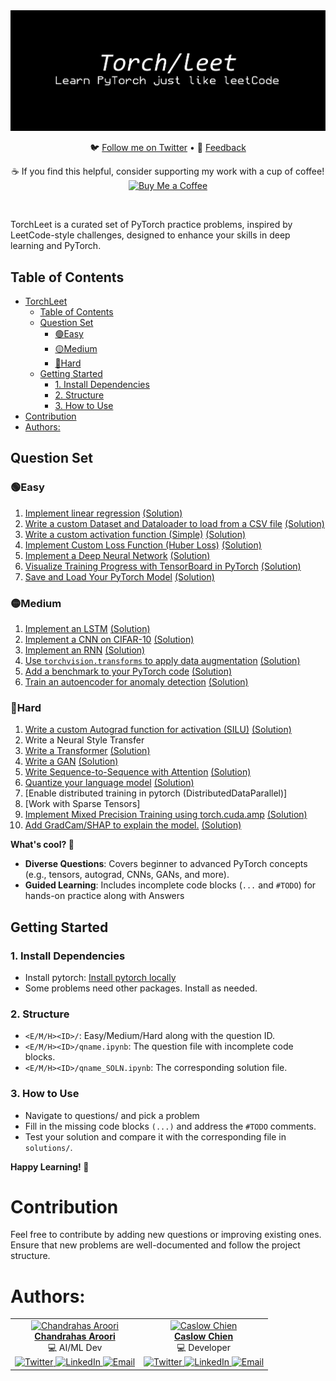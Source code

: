 <div align="center">
  <img src="torch.png" alt="Robot Image">
  <!-- <h1>TorchLeet</h1> -->
  <p align="center">
    🐦 <a href="https://twitter.com/charoori_ai">Follow me on Twitter</a> •
    📧 <a href="mailto:chandrahas.aroori@gmail.com?subject=LLM%20Cookbook">Feedback</a>
  </p>
  <p>
    ☕ If you find this helpful, consider supporting my work with a cup of coffee! 
    <a href="https://www.buymeacoffee.com/charoori_ai" target="_blank">
      <img src="https://cdn.buymeacoffee.com/button-api/?text=Buy%20Me%20A%20Coffee&emoji=&slug=your_username&button_colour=FF813F&font_colour=ffffff&font_family=Cookie&outline_colour=000000&coffee_colour=ffffff" alt="Buy Me a Coffee" />
    </a>
  </p>
</div>
<br/>

TorchLeet is a curated set of PyTorch practice problems, inspired by LeetCode-style challenges, designed to enhance your skills in deep learning and PyTorch.

## Table of Contents
- [TorchLeet](#torchleet)
  - [Table of Contents](#table-of-contents)
  - [Question Set](#question-set)
    - [🟢Easy](#easy)
    - [🟡Medium](#medium)
    - [🔴Hard](#hard)
  - [Getting Started](#getting-started)
    - [1. Install Dependencies](#1-install-dependencies)
    - [2. Structure](#2-structure)
    - [3. How to Use](#3-how-to-use)
- [Contribution](#contribution)
- [Authors:](#authors)


## Question Set

### 🟢Easy
1. [Implement linear regression](https://github.com/Exorust/TorchLeet/blob/main/e1/lin-regression.ipynb) [(Solution)](https://github.com/Exorust/TorchLeet/blob/main/e1/lin-regression_SOLN.ipynb)
2. [Write a custom Dataset and Dataloader to load from a CSV file](https://github.com/Exorust/TorchLeet/blob/main/e2/custom-dataset.ipynb) [(Solution)](https://github.com/Exorust/TorchLeet/blob/main/e2/custom-dataset_SOLN.ipynb) 
3. [Write a custom activation function (Simple)](https://github.com/Exorust/TorchLeet/blob/main/e3/custom-activation.ipynb) [(Solution)](https://github.com/Exorust/TorchLeet/blob/main/e3/custom-activation_SOLN.ipynb)
4. [Implement Custom Loss Function (Huber Loss)](https://github.com/Exorust/TorchLeet/blob/main/e4/custom-loss.ipynb) [(Solution)](https://github.com/Exorust/TorchLeet/blob/main/e4/custom-loss_SOLN.ipynb)  
5. [Implement a Deep Neural Network](https://github.com/Exorust/TorchLeet/blob/main/e5/custon-DNN.ipynb) [(Solution)](https://github.com/Exorust/TorchLeet/blob/main/e5/custon-DNN_SOLN.ipynb)  
6. [Visualize Training Progress with TensorBoard in PyTorch](https://github.com/Exorust/TorchLeet/blob/main/e6/tensorboard.ipynb) [(Solution)](https://github.com/Exorust/TorchLeet/blob/main/e6/tensorboard_SOLN.ipynb)  
7. [Save and Load Your PyTorch Model](https://github.com/Exorust/TorchLeet/blob/main/e7/save_model.ipynb) [(Solution)](https://github.com/Exorust/TorchLeet/blob/main/e7/save_model_SOLN.ipynb)  


### 🟡Medium 
1. [Implement an LSTM](https://github.com/Exorust/TorchLeet/blob/main/m1/LSTM.ipynb) [(Solution)](https://github.com/Exorust/TorchLeet/blob/main/m1/LSTM_SOLN.ipynb)  
2. [Implement a CNN on CIFAR-10](https://github.com/Exorust/TorchLeet/blob/main/m2/CNN.ipynb) [(Solution)](https://github.com/Exorust/TorchLeet/blob/main/m2/CNN_SOLN.ipynb)  
3. [Implement an RNN](https://github.com/Exorust/TorchLeet/blob/main/m3/RNN.ipynb) [(Solution)](https://github.com/Exorust/TorchLeet/blob/main/m3/RNN_SOLN.ipynb)  
4. [Use `torchvision.transforms` to apply data augmentation](https://github.com/Exorust/TorchLeet/blob/main/m4/augmentation.ipynb) [(Solution)](https://github.com/Exorust/TorchLeet/blob/main/m4/augmentation_SOLN.ipynb)  
5. [Add a benchmark to your PyTorch code](https://github.com/Exorust/TorchLeet/blob/main/m5/bench.ipynb) [(Solution)](https://github.com/Exorust/TorchLeet/blob/main/m5/bench_SOLN.ipynb)  
6. [Train an autoencoder for anomaly detection](https://github.com/Exorust/TorchLeet/blob/main/m6/autoencoder.ipynb) [(Solution)](https://github.com/Exorust/TorchLeet/blob/main/m6/autoencoder_SOLN.ipynb)  

### 🔴Hard
1. [Write a custom Autograd function for activation (SILU)](https://github.com/Exorust/TorchLeet/blob/main/h1/custom-autgrad-function.ipynb) [(Solution)](https://github.com/Exorust/TorchLeet/blob/main/h1/custom-autgrad-function_SOLN.ipynb)
2. Write a Neural Style Transfer  
3. [Write a Transformer](https://github.com/Exorust/TorchLeet/blob/main/h3/transformer.ipynb) [(Solution)](https://github.com/Exorust/TorchLeet/blob/main/h3/transformer_SOLN.ipynb)  
4. [Write a GAN](https://github.com/Exorust/TorchLeet/blob/main/h4/GAN.ipynb) [(Solution)](https://github.com/Exorust/TorchLeet/blob/main/h4/GAN_SOLN.ipynb)  
5. [Write Sequence-to-Sequence with Attention](https://github.com/Exorust/TorchLeet/blob/main/h5/seq-to-seq-with-Attention.ipynb) [(Solution)](https://github.com/Exorust/TorchLeet/blob/main/h5/seq-to-seq-with-Attention_SOLN.ipynb)  
6. [Quantize your language model](https://github.com/Exorust/TorchLeet/blob/main/h6/quantize-language-model.ipynb) [(Solution)](https://github.com/Exorust/TorchLeet/blob/main/h6/quantize-language-model_SOLN.ipynb)
7. [Enable distributed training in pytorch (DistributedDataParallel)]
8. [Work with Sparse Tensors]
9. [Implement Mixed Precision Training using torch.cuda.amp](https://github.com/Exorust/TorchLeet/blob/main/h9/cuda-amp.ipynb) [(Solution)](https://github.com/Exorust/TorchLeet/blob/main/h9/cuda-amp_SOLN.ipynb)
10. [Add GradCam/SHAP to explain the model.](https://github.com/Exorust/TorchLeet/blob/main/h10/xai.ipynb) [(Solution)](https://github.com/Exorust/TorchLeet/blob/main/h10/xai_SOLN.ipynb)

**What's cool? 🚀**
- **Diverse Questions**: Covers beginner to advanced PyTorch concepts (e.g., tensors, autograd, CNNs, GANs, and more).
- **Guided Learning**: Includes incomplete code blocks (`...` and `#TODO`) for hands-on practice along with Answers

## Getting Started

### 1. Install Dependencies
- Install pytorch: [Install pytorch locally](https://pytorch.org/get-started/locally/)
- Some problems need other packages. Install as needed.

### 2. Structure
- `<E/M/H><ID>/`: Easy/Medium/Hard along with the question ID.
- `<E/M/H><ID>/qname.ipynb`: The question file with incomplete code blocks.
- `<E/M/H><ID>/qname_SOLN.ipynb`: The corresponding solution file.

### 3. How to Use
- Navigate to questions/ and pick a problem
- Fill in the missing code blocks `(...)` and address the `#TODO` comments.
- Test your solution and compare it with the corresponding file in `solutions/`.

**Happy Learning! 🚀**




# Contribution
Feel free to contribute by adding new questions or improving existing ones. Ensure that new problems are well-documented and follow the project structure.

# Authors:

<div align="center">
  <table>
    <tr>
      <td align="center">
        <a href="https://github.com/Exorust">
          <img src="https://avatars.githubusercontent.com/u/20578676?v=4" width="100px;" alt="Chandrahas Aroori"/>
          <br />
          <b>Chandrahas Aroori</b>
        </a>
        <br />
        💻 AI/ML Dev
        <br />
        <a href="ttps://twitter.com/charoori_ai" target="_blank">
          <img src="https://upload.wikimedia.org/wikipedia/commons/6/60/Twitter_Logo_as_of_2021.svg" width="20px;" alt="Twitter"/>
        </a> 
        <a href="https://www.linkedin.com/in/chandrahas-aroori/" target="_blank">
          <img src="https://upload.wikimedia.org/wikipedia/commons/0/0e/LinkedIn_Logo_2013.svg" width="20px;" alt="LinkedIn"/>
        </a>
        <a href="mailto:charoori@bu.edu" target="_blank">
          <img src="https://upload.wikimedia.org/wikipedia/commons/a/a6/Email_icon.svg" width="20px;" alt="Email"/>
        </a>
      </td>
      <td align="center">
        <a href="https://github.com/CaslowChien">
          <img src="https://avatars.githubusercontent.com/u/99608452?v=4" width="100px;" alt="Caslow Chien"/>
          <br />
          <b>Caslow Chien</b>
        </a>
        <br />
        💻 Developer
        <br />
        <a href="https://twitter.com/your_twitter_handle" target="_blank">
          <img src="https://upload.wikimedia.org/wikipedia/commons/6/60/Twitter_Logo_as_of_2021.svg" width="20px;" alt="Twitter"/>
        </a> 
        <a href="https://www.linkedin.com/in/your_linkedin_handle/" target="_blank">
          <img src="https://upload.wikimedia.org/wikipedia/commons/0/0e/LinkedIn_Logo_2013.svg" width="20px;" alt="LinkedIn"/>
        </a>
        <a href="mailto:your_email@example.com" target="_blank">
          <img src="https://upload.wikimedia.org/wikipedia/commons/a/a6/Email_icon.svg" width="20px;" alt="Email"/>
        </a>
      </td>
    </tr>
  </table>
</div>

